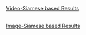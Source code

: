 [Video-Siamese based Results](https://halwai.github.io/cnn-rnn-siamese-video-similarity/video)
</br>
</br>


[Image-Siamese based Results](https://halwai.github.io/cnn-rnn-siamese-video-similarity/image)

